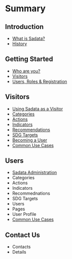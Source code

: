 # Summary

## Introduction

* [What is Sadata?](README.md)
* [History](history.md)

## Getting Started

* [Who are you?](getting-started/visitors-and-users.md)
* [Visitors](getting-started/visitors.md)
* [Users, Roles & Registration](getting-started/users-and-roles.md)

## Visitors

* [Using Sadata as a Visitor](visitors/using-sadata-as-a-visitor.md)
* [Categories](visitors/categories.md)
* [Actions](visitors/actions.md)
* [Indicators](visitors/indicators.md)
* [Recommendations](visitors/recommendations.md)
* [SDG Targets](visitors/sdg-targets.md)
* [Becoming a User](visitors/becoming-a-user.md)
* [Common Use Cases](visitors/common-use-cases.md)

## Users

* [Sadata Administration](users/being-a-sadata-user.md)
* Categories
* Actions
* Indicators
* Recommednations
* SDG Targets
* Users
* Pages
* User Profile
* [Common Use Cases](users/common-use-cases.md)

## Contact Us

* Contacts
* Details

